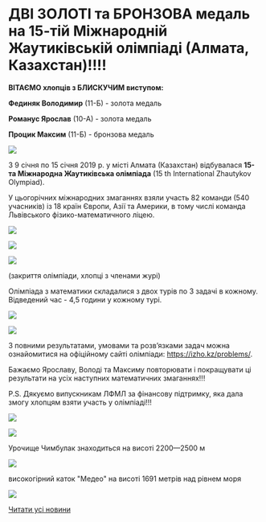 # ДВІ ЗОЛОТІ та БРОНЗОВА медаль на 15-тій Міжнародній Жаутиківській олімпіаді  (Алмата, Казахстан)!!!!

**ВІТАЄМО хлопців з БЛИСКУЧИМ виступом:**

**Фединяк Володимир** (11-Б) - золота медаль

**Романус Ярослав** (10-А) - золота медаль

**Процик Максим** (11-Б) - бронзова медаль

![](/images/blog/дві-золоті-та-бронзова-медаль-на-15-тій-міжнародній/img_20190114_181611.jpg)

З 9 січня по 15 січня 2019 р. у місті Алмата (Казахстан) відбувалася **15-та Міжнародна Жаутиківська олімпіада** (15 th International Zhautykov Olympiad).

У цьогорічних міжнародних змаганнях взяли участь 82 команди (540 учасників) із 18 країн Європи, Азії та Америки, в тому числі команда Львівського фізико-математичного ліцею.

![](/images/blog/дві-золоті-та-бронзова-медаль-на-15-тій-міжнародній/img_20190111_150227.jpg)

![](/images/blog/дві-золоті-та-бронзова-медаль-на-15-тій-міжнародній/img_20190114_163957.jpg)

![](/images/blog/дві-золоті-та-бронзова-медаль-на-15-тій-міжнародній/img_20190114_181224.jpg)

(закриття олімпіади, хлопці з членами журі)

Олімпіада з математики складалися з двох турів по 3 задачі в кожному. Відведений час - 4,5 години у кожному турі.

![](/images/blog/дві-золоті-та-бронзова-медаль-на-15-тій-міжнародній/img_20190114_181623.jpg)

![](/images/blog/дві-золоті-та-бронзова-медаль-на-15-тій-міжнародній/img_20190114_181949.jpg)

З повними результатами, умовами та розв’язками задач можна ознайомитися на офіційному сайті олімпіади: https://izho.kz/problems/.

Бажаємо Ярославу, Володі та Максиму повторювати і покращувати ці результати на усіх наступних математичних змаганнях!!!

P.S. Дякуємо випускникам ЛФМЛ за фінансову підтримку, яка дала змогу хлопцям взяти участь у олімпіаді!!!

![](/images/blog/дві-золоті-та-бронзова-медаль-на-15-тій-міжнародній/img_20190110_154813.jpg)

![](/images/blog/дві-золоті-та-бронзова-медаль-на-15-тій-міжнародній/img_20190114_110212.jpg)

Урочище Чимбулак знаходиться на висоті 2200—2500 м

![](/images/blog/дві-золоті-та-бронзова-медаль-на-15-тій-міжнародній/img_20190114_115012.jpg)

високогірний каток "Медео" на висоті 1691 метрів над рівнем моря

![](/images/blog/дві-золоті-та-бронзова-медаль-на-15-тій-міжнародній/pano_20190114_113012.jpg)

[Читати усі новини](/news)
